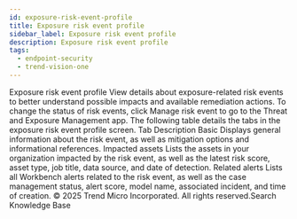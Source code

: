 ```yaml
---
id: exposure-risk-event-profile
title: Exposure risk event profile
sidebar_label: Exposure risk event profile
description: Exposure risk event profile
tags:
  - endpoint-security
  - trend-vision-one
---
```


 Exposure risk event profile View details about exposure-related risk events to better understand possible impacts and available remediation actions. To change the status of risk events, click Manage risk event to go to the Threat and Exposure Management app. The following table details the tabs in the exposure risk event profile screen. Tab Description Basic Displays general information about the risk event, as well as mitigation options and informational references. Impacted assets Lists the assets in your organization impacted by the risk event, as well as the latest risk score, asset type, job title, data source, and date of detection. Related alerts Lists all Workbench alerts related to the risk event, as well as the case management status, alert score, model name, associated incident, and time of creation. © 2025 Trend Micro Incorporated. All rights reserved.Search Knowledge Base